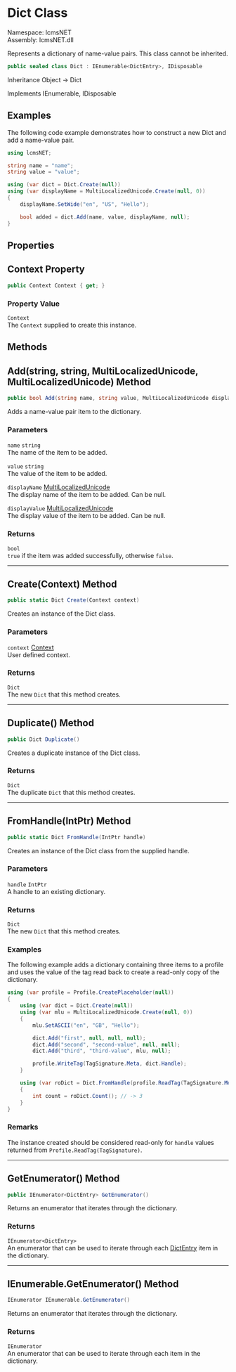 # Dict Class

Namespace: lcmsNET  
Assembly: lcmsNET.dll

Represents a dictionary of name-value pairs. This class cannot be inherited.

```csharp
public sealed class Dict : IEnumerable<DictEntry>, IDisposable
```

Inheritance Object → Dict

Implements IEnumerable<DictEntry>, IDisposable

## Examples

The following code example demonstrates how to construct a new Dict and add a name-value pair.

```csharp
using lcmsNET;

string name = "name";
string value = "value";

using (var dict = Dict.Create(null))
using (var displayName = MultiLocalizedUnicode.Create(null, 0))
{
    displayName.SetWide("en", "US", "Hello");

    bool added = dict.Add(name, value, displayName, null);
}
```

## Properties
## Context Property

```csharp
public Context Context { get; }
```

### Property Value

`Context`  
The `Context` supplied to create this instance.

## Methods
## Add(string, string, MultiLocalizedUnicode, MultiLocalizedUnicode) Method

```csharp
public bool Add(string name, string value, MultiLocalizedUnicode displayName, MultiLocalizedUnicode displayValue)
```

Adds a name-value pair item to the dictionary.

### Parameters

`name` `string`  
The name of the item to be added.

`value` `string`  
The value of the item to be added.

`displayName` [MultiLocalizedUnicode](./MultiLocalizedUnicode)  
The display name of the item to be added. Can be null.

`displayValue` [MultiLocalizedUnicode](./MultiLocalizedUnicode)  
The display value of the item to be added. Can be null.

### Returns

`bool`  
`true` if the item was added successfully, otherwise `false`.

---
## Create(Context) Method

```csharp
public static Dict Create(Context context)
```

Creates an instance of the Dict class.

### Parameters

`context` [Context](./Context)  
User defined context.

### Returns

`Dict`  
The new `Dict` that this method creates.

---
## Duplicate() Method

```csharp
public Dict Duplicate()
```

Creates a duplicate instance of the Dict class.

### Returns

`Dict`  
The duplicate `Dict` that this method creates.

---
## FromHandle(IntPtr) Method

```csharp
public static Dict FromHandle(IntPtr handle)
```

Creates an instance of the Dict class from the supplied handle.

### Parameters

`handle` `IntPtr`  
A handle to an existing dictionary.

### Returns

`Dict`  
The new `Dict` that this method creates.

### Examples

The following example adds a dictionary containing three items to a profile and uses the value of the tag read back to create a read-only copy of the dictionary.

```csharp
using (var profile = Profile.CreatePlaceholder(null))
{
    using (var dict = Dict.Create(null))
    using (var mlu = MultiLocalizedUnicode.Create(null, 0))
    {
        mlu.SetASCII("en", "GB", "Hello");

        dict.Add("first", null, null, null);
        dict.Add("second", "second-value", null, null);
        dict.Add("third", "third-value", mlu, null);

        profile.WriteTag(TagSignature.Meta, dict.Handle);
    }

    using (var roDict = Dict.FromHandle(profile.ReadTag(TagSignature.Meta)))
    {
        int count = roDict.Count(); // -> 3
    }
}
```

### Remarks

The instance created should be considered read-only for `handle` values returned from `Profile.ReadTag(TagSignature)`.

---
## GetEnumerator() Method

```csharp
public IEnumerator<DictEntry> GetEnumerator()
```

Returns an enumerator that iterates through the dictionary.

### Returns

`IEnumerator<DictEntry>`  
An enumerator that can be used to iterate through each [DictEntry](./DictEntry) item in the dictionary.

---
## IEnumerable.GetEnumerator() Method

```csharp
IEnumerator IEnumerable.GetEnumerator()
```

Returns an enumerator that iterates through the dictionary.

### Returns

`IEnumerator`  
An enumerator that can be used to iterate through each item in the dictionary.
